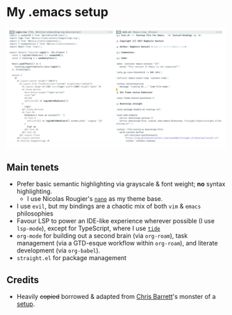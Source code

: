 # My .emacs setup

![Screenshot of elisp & TSX buffers](https://raw.githubusercontent.com/d4ncer/.emacs.d/master/screenshots/main-new.png)

## Main tenets

* Prefer basic semantic highlighting via grayscale & font weight; **no** syntax highlighting.
  * I use Nicolas Rougier's [`nano`](https://github.com/rougier/nano-emacs) as my theme base.
* I use `evil`, but my bindings are a chaotic mix of both `vim` & `emacs` philosophies
* Favour LSP to power an IDE-like experience wherever possible (I use `lsp-mode`), except for TypeScript, where I use [`tide`](https://github.com/ananthakumaran/tide/
)
* `org-mode` for building out a second brain (via `org-roam`), task management (via a GTD-esque workflow within `org-roam`), and literate development (via `org-babel`).
* `straight.el` for package management

## Credits

* Heavily ~~copied~~ borrowed & adapted from [Chris Barrett](https://github.com/chrisbarrett)'s
monster of a [setup](https://github.com/chrisbarrett/.emacs.d).
